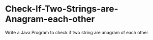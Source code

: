 # Check-If-Two-Strings-are-Anagram-each-other
Write a Java Program to check if two string are anagram of each other
